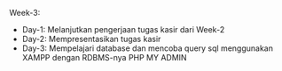 Week-3:
  - Day-1: Melanjutkan pengerjaan tugas kasir dari Week-2
  - Day-2: Mempresentasikan tugas kasir
  - Day-3: Mempelajari database dan mencoba query sql menggunakan XAMPP dengan RDBMS-nya PHP MY ADMIN 
